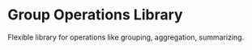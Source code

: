# Group Operations Library
Flexible library for operations like grouping, aggregation, summarizing.
